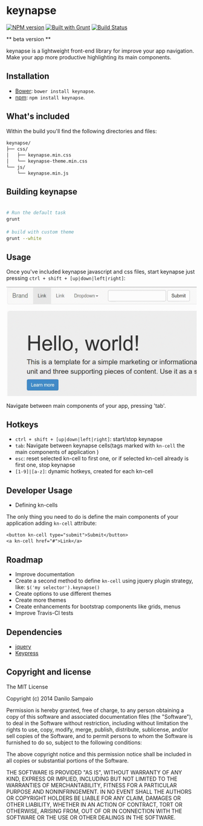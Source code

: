 keynapse
===============
[![NPM version](https://badge.fury.io/js/keynapse.svg)](http://badge.fury.io/js/keynapse) [![Built with Grunt](https://cdn.gruntjs.com/builtwith.png)](http://gruntjs.com/) [![Build Status](https://travis-ci.org/danilosampaio/keynapse.svg?branch=0.0.5)](https://travis-ci.org/danilosampaio/keynapse)

** beta version **

keynapse is a lightweight front-end library for improve your app navigation. 
Make your app more productive highlighting its main components.

Installation
------------

- [Bower](http://bower.io): `bower install keynapse`.
- [npm](https://www.npmjs.org): `npm install keynapse`.

What's included
------------

Within the build you'll find the following directories and files:

```
keynapse/
├── css/
│   ├── keynapse.min.css
│   └── keynapse-theme.min.css
└── js/
    └── keynapse.min.js
```

Building keynapse
------------

```sh

# Run the default task
grunt

# build with custom theme
grunt --white
```

Usage
------------

Once you've included keynapse javascript and css files, start keynapse just pressing `ctrl + shift + [up|down|left|right]`:


![keynapse.gif](https://github.com/danilosampaio/keynapse/blob/master/doc/keynapse.gif?raw=true "Keynapse working!")


Navigate between main components of your app, pressing 'tab'.

Hotkeys
------------
* `ctrl + shift + [up|down|left|right]`: start/stop keynapse
* `tab`: Navigate between keynapse cells(tags marked with `kn-cell` the main components of application )
* `esc`: reset selected kn-cell to first one, or if selected kn-cell already is first one, stop keynapse
* `[1-9]|[a-z]`: dynamic hotkeys, created for each kn-cell


Developer Usage
------------

* Defining kn-cells

The only thing you need to do is define the main components of your application adding `kn-cell` attribute:

```
<button kn-cell type="submit">Submit</button>
<a kn-cell href="#">Link</a>
```

Roadmap
------------

* Improve documentation
* Create a second method to define `kn-cell` using jquery plugin strategy, like: `$('my selector').keynapse()`
* Create options to use different themes
* Create more themes
* Create enhancements for bootstrap components like grids, menus
* Improve Travis-CI tests

Dependencies
------------

* [jquery](https://jquery.org/)
* [Keypress](http://dmauro.github.io/Keypress)


Copyright and license
------------

The MIT License

Copyright (c) 2014 Danilo Sampaio

Permission is hereby granted, free of charge, to any person obtaining a copy
of this software and associated documentation files (the "Software"), to deal
in the Software without restriction, including without limitation the rights
to use, copy, modify, merge, publish, distribute, sublicense, and/or sell
copies of the Software, and to permit persons to whom the Software is
furnished to do so, subject to the following conditions:

The above copyright notice and this permission notice shall be included in
all copies or substantial portions of the Software.

THE SOFTWARE IS PROVIDED "AS IS", WITHOUT WARRANTY OF ANY KIND, EXPRESS OR
IMPLIED, INCLUDING BUT NOT LIMITED TO THE WARRANTIES OF MERCHANTABILITY,
FITNESS FOR A PARTICULAR PURPOSE AND NONINFRINGEMENT. IN NO EVENT SHALL THE
AUTHORS OR COPYRIGHT HOLDERS BE LIABLE FOR ANY CLAIM, DAMAGES OR OTHER
LIABILITY, WHETHER IN AN ACTION OF CONTRACT, TORT OR OTHERWISE, ARISING FROM,
OUT OF OR IN CONNECTION WITH THE SOFTWARE OR THE USE OR OTHER DEALINGS IN
THE SOFTWARE.